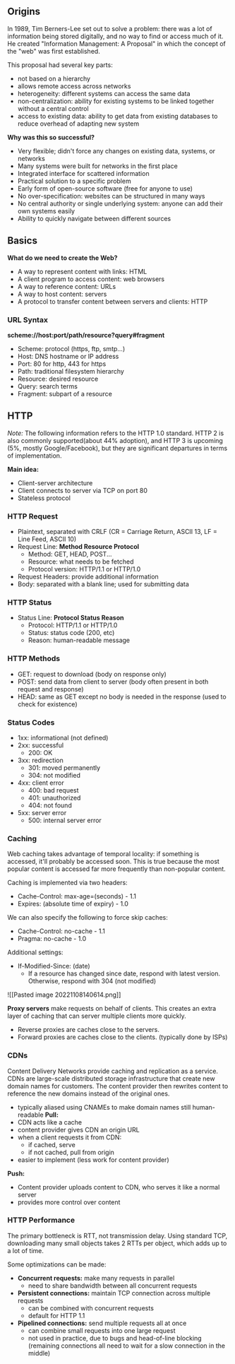 ## Origins
In 1989, Tim Berners-Lee set out to solve a problem: there was a lot of information being stored digitally, and no way to find or access much of it. He created "Information Management: A Proposal" in which the concept of the "web" was first established.

This proposal had several key parts:
 - not based on a hierarchy
 - allows remote access across networks
 - heterogeneity: different systems can access the same data
 - non-centralization: ability for existing systems to be linked together without a central control
 - access to existing data: ability to get data from existing databases to reduce overhead of adapting new system

**Why was this so successful?**
 - Very flexible; didn't force any changes on existing data, systems, or networks
 - Many systems were built for networks in the first place
 - Integrated interface for scattered information
 - Practical solution to a specific problem
 - Early form of open-source software (free for anyone to use)
 - No over-specification: websites can be structured in many ways
 - No central authority or single underlying system: anyone can add their own systems easily
 - Ability to quickly navigate between different sources

## Basics

**What do we need to create the Web?**
 - A way to represent content with links: HTML
 - A client program to access content: web browsers
 - A way to reference content: URLs
 - A way to host content: servers
 - A protocol to transfer content between servers and clients: HTTP

### URL Syntax

**scheme://host:port/path/resource?query#fragment**
 - Scheme: protocol (https, ftp, smtp...)
 - Host: DNS hostname or IP address
 - Port: 80 for http, 443 for https
 - Path: traditional filesystem hierarchy
 - Resource: desired resource
 - Query: search terms
 - Fragment: subpart of a resource

## HTTP
*Note:* The following information refers to the HTTP 1.0 standard. HTTP 2 is also commonly supported(about 44% adoption), and HTTP 3 is upcoming (5%, mostly Google/Facebook), but they are significant departures in terms of implementation.

**Main idea:**
 - Client-server architecture
 - Client connects to server via TCP on port 80
 - Stateless protocol

### HTTP Request
 - Plaintext, separated with CRLF (CR = Carriage Return, ASCII 13, LF = Line Feed, ASCII 10)
 - Request Line: **Method Resource Protocol**
	 - Method: GET, HEAD, POST...
	 - Resource: what needs to be fetched
	 - Protocol version: HTTP/1.1 or HTTP/1.0
 - Request Headers: provide additional information
 - Body: separated with a blank line; used for submitting data


### HTTP Status
 - Status Line: **Protocol Status Reason**
	 - Protocol: HTTP/1.1 or HTTP/1.0
	 - Status: status code (200, etc)
	 - Reason: human-readable message

### HTTP Methods
 - GET: request to download (body on response only)
 - POST: send data from client to server (body often present in both request and response)
 - HEAD: same as GET except no body is needed in the response (used to check for existence)

### Status Codes
 - 1xx: informational (not defined)
 - 2xx: successful
	 - 200: OK
 - 3xx: redirection
	 - 301: moved permanently
	 - 304: not modified
- 4xx: client error
	- 400: bad request
	- 401: unauthorized
	- 404: not found
- 5xx: server error
	- 500: internal server error


### Caching
Web caching takes advantage of temporal locality: if something is accessed, it'll probably be accessed soon. This is true because the most popular content is accessed far more frequently than non-popular content.

Caching is implemented via two headers:
 - Cache-Control: max-age=(seconds) - 1.1
 - Expires: (absolute time of expiry) - 1.0

We can also specify the following to force skip caches:
 - Cache-Control: no-cache - 1.1
 - Pragma: no-cache - 1.0

Additional settings:
 - If-Modified-Since: (date)
	 - If a resource has changed since date, respond with latest version. Otherwise, respond with 304 (not modified)

![[Pasted image 20221108140614.png]]


**Proxy servers** make requests on behalf of clients. This creates an extra layer of caching that can server multiple clients more quickly.
 - Reverse proxies are caches close to the servers.
 - Forward proxies are caches close to the clients. (typically done by ISPs)

### CDNs
Content Delivery Networks provide caching and replication as a service.
CDNs are large-scale distributed storage infrastructure that create new domain names for customers. The content provider then rewrites content to reference the new domains instead of the original ones.
 - typically aliased using CNAMEs to make domain names still human-readable
**Pull:**
 - CDN acts like a cache
 - content provider gives CDN an origin URL
 - when a client requests it from CDN:
	 - if cached, serve
	 - if not cached, pull from origin
 - easier to implement (less work for content provider)

**Push:**
 - Content provider uploads content to CDN, who serves it like a normal server
 - provides more control over content

### HTTP Performance
The primary bottleneck is RTT, not transmission delay. Using standard TCP, downloading many small objects takes 2 RTTs per object, which adds up to a lot of time.

Some optimizations can be made:
 - **Concurrent requests:** make many requests in parallel
	 - need to share bandwidth between all concurrent requests
 - **Persistent connections:** maintain TCP connection across multiple requests
	 - can be combined with concurrent requests
	 - default for HTTP 1.1
 - **Pipelined connections:** send multiple requests all at once
	 - can combine small requests into one large request
	 - not used in practice, due to bugs and head-of-line blocking (remaining connections all need to wait for a slow connection in the middle)